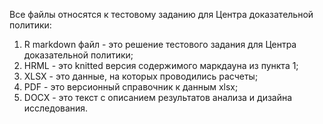 Все файлы относятся к тестовому заданию для Центра доказательной политики: <br>
1. R markdown файл - это решение тестового задания для Центра доказательной политики;<br>
2. HRML - это knitted версия содержимого маркдауна из пункта 1;<br>
3. XLSX - это данные, на которых проводились расчеты;<br>
4. PDF - это версионный справочник к данным xlsx;<br>
5. DOCX - это текст с описанием результатов анализа и дизайна исследования.
